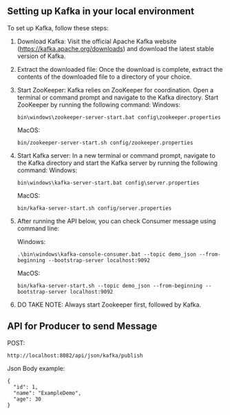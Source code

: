 ## Setting up Kafka in your local environment

To set up Kafka, follow these steps:

1. Download Kafka: Visit the official Apache Kafka website (https://kafka.apache.org/downloads) and download the latest stable version of Kafka.

2. Extract the downloaded file: Once the download is complete, extract the contents of the downloaded file to a directory of your choice.

3. Start ZooKeeper: Kafka relies on ZooKeeper for coordination. Open a terminal or command prompt and navigate to the Kafka directory. Start ZooKeeper by running the following command:
    Windows:
    ```
    bin\windows\zookeeper-server-start.bat config\zookeeper.properties
    ```

    MacOS:
    ```
    bin/zookeeper-server-start.sh config/zookeeper.properties
    ```

4. Start Kafka server: In a new terminal or command prompt, navigate to the Kafka directory and start the Kafka server by running the following command:
    Windows:
    ```
    bin\windows\kafka-server-start.bat config\server.properties
    ```

    MacOS:
    ```
    bin/kafka-server-start.sh config/server.properties
    ```

7. After running the API below, you can check Consumer message using command line:

    Windows:
    ```
    .\bin\windows\kafka-console-consumer.bat --topic demo_json --from-beginning --bootstrap-server localhost:9092
    ```

    MacOS:
    ```
    bin/kafka-server-start.sh --topic demo_json --from-beginning --bootstrap-server localhost:9092
    ```

8. DO TAKE NOTE: Always start Zookeeper first, followed by Kafka.

## API for Producer to send Message
POST:
```
http://localhost:8082/api/json/kafka/publish
```

Json Body example:
```
{
  "id": 1,
  "name": "ExampleDemo",
  "age": 30
}
```
